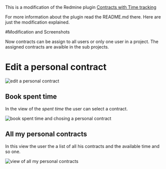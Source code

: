 This is a modification of the Redmine plugin [Contracts with Time tracking](https://github.com/dmp1ce/redmine-contracts-with-time-tracking-plugin/)

For more information about the plugin read the README.md there. 
Here are just the modification explained.

#Modification and Screenshots

Now contracts can be assign to all users or only one user in a project. The assigned contracts are avaible in the sub projects.

# Edit a personal contract

![edit a personal contract](https://github.com/jevo/redmine-personal-contracts-with-time-tracking-plugin/raw/master/docs/screenshots/edit_personal_contract.png)


## Book spent time 
In the view of the *spent time* the user can select a contract. 

![book spent time and chosing a personal contract](https://github.com/jevo/redmine-personal-contracts-with-time-tracking-plugin/docs/screenshots/edit_personal_contract.png)

## All my personal contracts

In this view the user the a list of all his contracts and the available time and so one.

![view of all my personal contracts](https://github.com/jevo/redmine-personal-contracts-with-time-tracking-plugin/raw/master/docs/screenshots/personal_contract_view.png)


